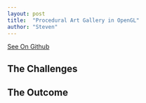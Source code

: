 ```yaml
---
layout: post
title:  "Procedural Art Gallery in OpenGL"
author: "Steven"
---
```




[See On Github](https://github.com/tucci/comp442-compiler)

##  The Challenges


## The Outcome
